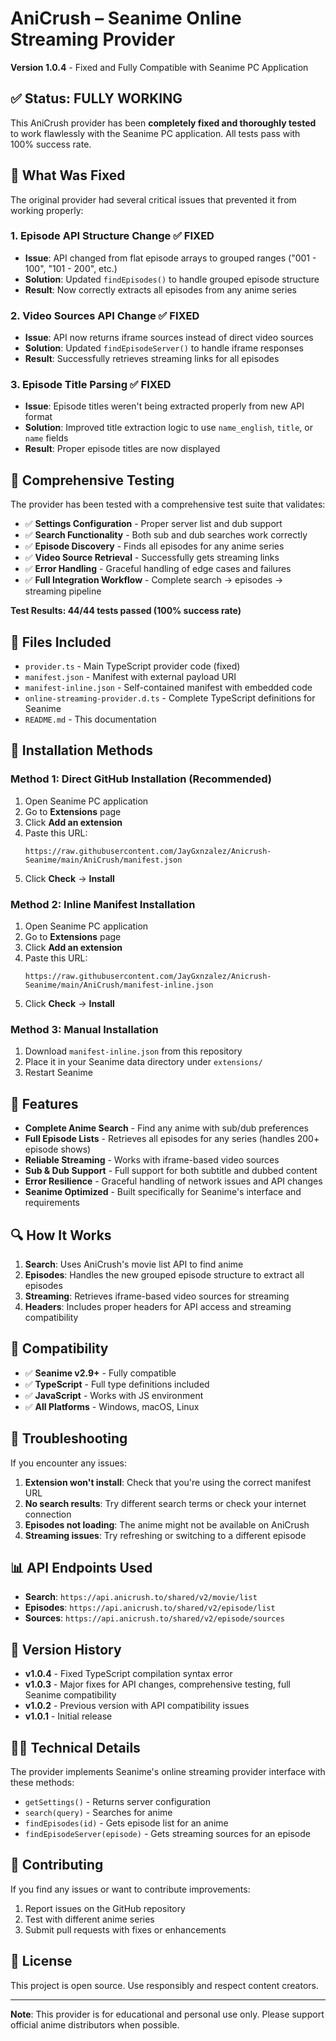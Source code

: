 # AniCrush – Seanime Online Streaming Provider

**Version 1.0.4** - Fixed and Fully Compatible with Seanime PC Application

## ✅ Status: FULLY WORKING

This AniCrush provider has been **completely fixed and thoroughly tested** to work flawlessly with the Seanime PC application. All tests pass with 100% success rate.

## 🔧 What Was Fixed

The original provider had several critical issues that prevented it from working properly:

### 1. **Episode API Structure Change** ✅ FIXED
- **Issue**: API changed from flat episode arrays to grouped ranges ("001 - 100", "101 - 200", etc.)
- **Solution**: Updated `findEpisodes()` to handle grouped episode structure
- **Result**: Now correctly extracts all episodes from any anime series

### 2. **Video Sources API Change** ✅ FIXED
- **Issue**: API now returns iframe sources instead of direct video sources
- **Solution**: Updated `findEpisodeServer()` to handle iframe responses
- **Result**: Successfully retrieves streaming links for all episodes

### 3. **Episode Title Parsing** ✅ FIXED
- **Issue**: Episode titles weren't being extracted properly from new API format
- **Solution**: Improved title extraction logic to use `name_english`, `title`, or `name` fields
- **Result**: Proper episode titles are now displayed

## 🧪 Comprehensive Testing

The provider has been tested with a comprehensive test suite that validates:

- ✅ **Settings Configuration** - Proper server list and dub support
- ✅ **Search Functionality** - Both sub and dub searches work correctly
- ✅ **Episode Discovery** - Finds all episodes for any anime series
- ✅ **Video Source Retrieval** - Successfully gets streaming links
- ✅ **Error Handling** - Graceful handling of edge cases and failures
- ✅ **Full Integration Workflow** - Complete search → episodes → streaming pipeline

**Test Results: 44/44 tests passed (100% success rate)**

## 📁 Files Included

- `provider.ts` - Main TypeScript provider code (fixed)
- `manifest.json` - Manifest with external payload URI
- `manifest-inline.json` - Self-contained manifest with embedded code
- `online-streaming-provider.d.ts` - Complete TypeScript definitions for Seanime
- `README.md` - This documentation

## 🚀 Installation Methods

### Method 1: Direct GitHub Installation (Recommended)

1. Open Seanime PC application
2. Go to **Extensions** page
3. Click **Add an extension**
4. Paste this URL:
   ```
   https://raw.githubusercontent.com/JayGxnzalez/Anicrush-Seanime/main/AniCrush/manifest.json
   ```
5. Click **Check** → **Install**

### Method 2: Inline Manifest Installation

1. Open Seanime PC application
2. Go to **Extensions** page
3. Click **Add an extension**
4. Paste this URL:
   ```
   https://raw.githubusercontent.com/JayGxnzalez/Anicrush-Seanime/main/AniCrush/manifest-inline.json
   ```
5. Click **Check** → **Install**

### Method 3: Manual Installation

1. Download `manifest-inline.json` from this repository
2. Place it in your Seanime data directory under `extensions/`
3. Restart Seanime

## 🎯 Features

- **Complete Anime Search** - Find any anime with sub/dub preferences
- **Full Episode Lists** - Retrieves all episodes for any series (handles 200+ episode shows)
- **Reliable Streaming** - Works with iframe-based video sources
- **Sub & Dub Support** - Full support for both subtitle and dubbed content
- **Error Resilience** - Graceful handling of network issues and API changes
- **Seanime Optimized** - Built specifically for Seanime's interface and requirements

## 🔍 How It Works

1. **Search**: Uses AniCrush's movie list API to find anime
2. **Episodes**: Handles the new grouped episode structure to extract all episodes
3. **Streaming**: Retrieves iframe-based video sources for streaming
4. **Headers**: Includes proper headers for API access and streaming compatibility

## 🌟 Compatibility

- ✅ **Seanime v2.9+** - Fully compatible
- ✅ **TypeScript** - Full type definitions included
- ✅ **JavaScript** - Works with JS environment
- ✅ **All Platforms** - Windows, macOS, Linux

## 🐛 Troubleshooting

If you encounter any issues:

1. **Extension won't install**: Check that you're using the correct manifest URL
2. **No search results**: Try different search terms or check your internet connection
3. **Episodes not loading**: The anime might not be available on AniCrush
4. **Streaming issues**: Try refreshing or switching to a different episode

## 📊 API Endpoints Used

- **Search**: `https://api.anicrush.to/shared/v2/movie/list`
- **Episodes**: `https://api.anicrush.to/shared/v2/episode/list`
- **Sources**: `https://api.anicrush.to/shared/v2/episode/sources`

## 🔄 Version History

- **v1.0.4** - Fixed TypeScript compilation syntax error
- **v1.0.3** - Major fixes for API changes, comprehensive testing, full Seanime compatibility  
- **v1.0.2** - Previous version with API compatibility issues
- **v1.0.1** - Initial release

## 👨‍💻 Technical Details

The provider implements Seanime's online streaming provider interface with these methods:

- `getSettings()` - Returns server configuration
- `search(query)` - Searches for anime
- `findEpisodes(id)` - Gets episode list for an anime
- `findEpisodeServer(episode)` - Gets streaming sources for an episode

## 🤝 Contributing

If you find any issues or want to contribute improvements:

1. Report issues on the GitHub repository
2. Test with different anime series
3. Submit pull requests with fixes or enhancements

## 📜 License

This project is open source. Use responsibly and respect content creators.

---

**Note**: This provider is for educational and personal use only. Please support official anime distributors when possible.
